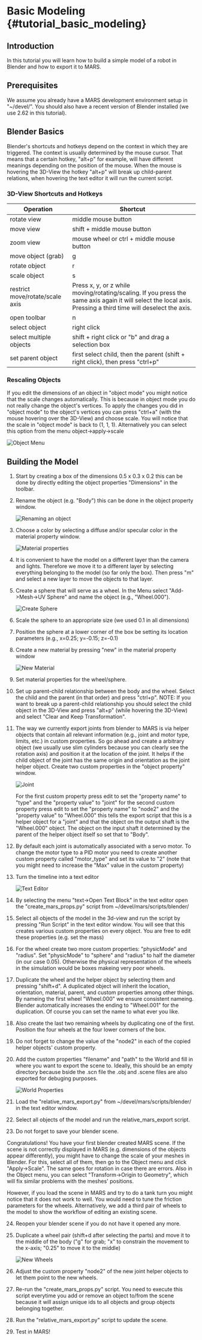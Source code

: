 Basic Modeling {#tutorial_basic_modeling}
==============

## Introduction

In this tutorial you will learn how to build a simple model of a robot
in Blender and how to export it to MARS.

## Prerequisites

We assume you already have a MARS development environment setup in
"~/devel/".  You should also have a recent version of Blender
installed (we use 2.62 in this tutorial).

## Blender Basics

Blender's shortcuts and hotkeys depend on the context in which they
are triggered.  The context is usually determined by the mouse cursor.
That means that a certain hotkey, "alt+p" for example, will have
different meanings depending on the position of the mouse.  When the
mouse is hovering the 3D-View the hotkey "alt+p" will break up
child-parent relations, when hovering the text editor it will run the
current script.

### 3D-View Shortcuts and Hotkeys

| Operation | Shortcut |
| ----------- | -------- |
| rotate view | middle mouse button |
| move view | shift + middle mouse button |
| zoom view | mouse wheel or ctrl + middle mouse button |
| move object (grab) | g |
| rotate object | r |
| scale object | s |
| restrict move/rotate/scale axis | Press x, y, or z while moving/rotating/scaling.  If you press the same axis again it will select the local axis.  Pressing a third time will deselect the axis. |
| open toolbar | n |
| select object | right click |
| select multiple objects | shift + right click or "b" and drag a selection box |
| set parent object | first select child, then the parent (shift + right click), then press "ctrl+p" |

### Rescaling Objects


If you edit the dimensions of an object in "object mode" you might
notice that the scale changes automatically.  This is because in
object mode you do not really change the object's vertices.  To apply
the changes you did in "object mode" to the object's vertices you can
press "ctrl+a" (with the mouse hovering over the 3D-View) and choose
scale.  You will notice that the scale in "object mode" is back to (1,
1, 1).  Alternatively you can select this option from the menu
object->apply->scale

![Object Menu](screenshots/object_menu.png)

## Building the Model

1. Start by creating a box of the dimensions 0.5 x 0.3 x 0.2 this can
   be done by directly editing the object properties "Dimensions" in
   the toolbar.

2. Rename the object (e.g. "Body") this can be done in the object
   property window.

   ![Renaming an object](screenshots/rename_object2.png)

3. Choose a color by selecting a diffuse and/or specular color in the
   material property window.

   ![Material properties](screenshots/material.png)

4. It is convenient to have the model on a different layer than the
   camera and lights.  Therefore we move it to a different layer by
   selecting everything belonging to the model (so far only the box).
   Then press "m" and select a new layer to move the objects to that
   layer.

5. Create a sphere that will serve as a wheel.  In the Menu select
   "Add->Mesh->UV Sphere" and name the object (e.g., "Wheel.000").

   ![Create Sphere](screenshots/create_sphere2.png)

6. Scale the sphere to an appropriate size (we used 0.1 in all
   dimensions)

7. Position the sphere at a lower corner of the box be setting its
   location parameters (e.g., x=0.25; y=-0.15; z=-0.1)

8. Create a new material by pressing "new" in the material property
   window

   ![New Material](screenshots/new_material.png)

9. Set material properties for the wheel/sphere.

10. Set up parent-child relationship between the body and the wheel.
    Select the child and the parent (in that order) and press
    "ctrl+p".  NOTE: If you want to break up a parent-child
    relationship you should select the child object in the 3D-View and
    press "alt+p" (while hovering the 3D-View) and select "Clear and
    Keep Transformation".

11. The way we currently export joints from blender to MARS is via
    helper objects that contain all relevant information (e.g., joint
    and motor type, limits, etc.) in custom properties.  So go ahead
    and create a arbitrary object (we usually use slim cylinders
    because you can clearly see the rotation axis) and position it at
    the location of the joint.  It helps if the child object of the
    joint has the same origin and orientation as the joint helper
    object.  Create two custom properties in the "object property"
    window.
    
    ![Joint](images/screenshots/joint.png)

    For the first custom property press edit to set the "property
    name" to "type" and the "property value" to "joint" for the second
    custom property press edit to set the "property name" to "node2"
    and the "property value" to "Wheel.000" this tells the export
    script that this is a helper object for a "joint" and that the
    object on the output shaft is the "Wheel.000" object.  The object
    on the input shaft it determined by the parent of the helper
    object itself so set that to "Body".

12. By default each joint is automatically associated with a servo
    motor.  To change the motor type to a PID motor you need to create
    another custom property called "motor_type" and set its value to
    "2" (note that you might need to increase the "Max" value in the
    custom property)

13. Turn the timeline into a text editor

    ![Text Editor](screenshots/text_editor.png)

14. By selecting the menu "text->Open Text Block" in the text editor
    open the "create_mars_props.py" script from
    ~/devel/mars/scripts/blender/

15. Select all objects of the model in the 3d-view and run the script
    by pressing "Run Script" in the text editor window.  You will see
    that this creates various custom properties on every object.  You
    are free to edit these properties (e.g. set the mass)

16. For the wheel create two more custom properties: "physicMode" and
    "radius".  Set "physicMode" to "sphere" and "radius" to half the
    diameter (in our case 0.05).  Otherwise the physical
    representation of the wheels in the simulation would be boxes
    makeing very poor wheels.

17. Duplicate the wheel and the helper object by selecting them and
    pressing "shift+d".  A duplicated object will inherit the
    location, orientation, material, parent, and custom properties
    among other things.  By nameing the first wheel "Wheel.000" we
    ensure consistent nameing.  Blender automatically increases the
    ending to "Wheel.001" for the duplication.  Of course you can set
    the name to what ever you like.

18. Also create the last two remaining wheels by duplicating one of
    the first.  Position the four wheels at the four lower corners of
    the box.

19. Do not forget to change the value of the "node2" in each of the
    copied helper objects' custom property.

20. Add the custom properties "filename" and "path" to the World and
    fill in where you want to export the scene to.  Ideally, this
    should be an empty directory because bside the .scn file the .obj
    and .scene files are also exported for debuging purposes.

    ![World Properties](screenshots/world_properties.png)

21. Load the "relative_mars_export.py" from
    ~/devel/mars/scripts/blender/ in the text editor window.

22. Select all objects of the model and run the relative_mars_export
    script.

23. Do not forget to save your blender scene.

Congratulations!  You have your first blender created MARS scene.
If the scene is not correctly displayed in MARS (e.g. dimensions of
the objects appear differently), you might have to change the scale
of your meshes in Blender. For this, select all of them, then go to
the Object menu and click "Apply->Scale". The same goes for rotation in
case there are errors. Also in the Object menu, you can select
"Transform->Origin to Geometry", which will fix similar problems with
the meshes' positions.

However, if you load the scene in MARS and try to do a tank turn you
might notice that it does not work to well.  You would need to tune
the friction parameters for the wheels.  Alternatively, we add a third
pair of wheels to the model to show the workflow of editing an
existing scene.

24. Reopen your blender scene if you do not have it opened any more.

25. Duplicate a wheel pair (shift+d after selecting the parts) and
    move it to the middle of the body ("g" for grab; "x" to constrain
    the movement to the x-axis; "0.25" to move it to the middle)

    ![New Wheels](screenshots/new_wheels.png)

26. Adjust the custom property "node2" of the new joint helper objects
    to let them point to the new wheels.

27. Re-run the "create_mars_props.py" script.  You need to execute
    this script everytime you add or remove an object to/from the
    scene because it will assign unique ids to all objects and group
    objects belonging together.

28. Run the "relative_mars_export.py" script to update the scene.

29. Test in MARS!

